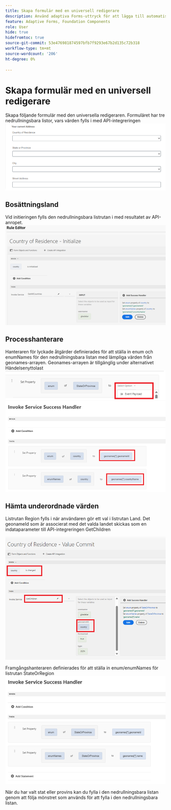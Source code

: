 ```yaml
---
title: Skapa formulär med en universell redigerare
description: Använd adaptiva Forms-uttryck för att lägga till automatisk validering, beräkning och aktivera eller inaktivera synlighet för ett avsnitt.
feature: Adaptive Forms, Foundation Components
role: User
hide: true
hidefromtoc: true
source-git-commit: 53e476981874597bfb7f9293e67b2d135c72b318
workflow-type: tm+mt
source-wordcount: '206'
ht-degree: 0%

---
```


# Skapa formulär med en universell redigerare

Skapa följande formulär med den universella redigeraren. Formuläret har tre nedrullningsbara listor, vars värden fylls i med API-integreringen
![adaptiv form](assets/address-form.png)

## Bosättningsland

Vid initieringen fylls den nedrullningsbara listrutan i med resultatet av API-anropet.
![initialize-event](assets/initialize-event.png)

## Processhanterare

Hanteraren för lyckade åtgärder definierades för att ställa in enum och enumNames för den nedrullningsbara listan med lämpliga värden från geonames-arrayen. Geonames-arrayen är tillgänglig under alternativet Händelsenyttolast
![event-payload](assets/event-payload.png)
![success-handler](assets/success-handler.png)

## Hämta underordnade värden

Listrutan Region fylls i när användaren gör ett val i listrutan Land. Det geonameId som är associerat med det valda landet skickas som en indataparameter till API-integreringen GetChildren

![get-children](assets/invoke-service-get-children.png)

Framgångshanteraren definierades för att ställa in enum/enumNames för listrutan StateOrRegion
![get-children-success-handler](assets/child-success-handler.png)

När du har valt stat eller provins kan du fylla i den nedrullningsbara listan genom att följa mönstret som används för att fylla i den nedrullningsbara listan.